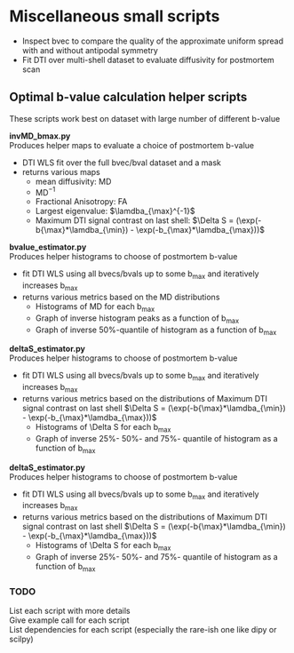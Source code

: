 # Miscellaneous small scripts

- Inspect bvec to compare the quality of the approximate uniform spread with and without antipodal symmetry  
- Fit DTI over multi-shell dataset to evaluate diffusivity for postmortem scan  

## Optimal b-value calculation helper scripts
These scripts work best on dataset with large number of different b-value  

**invMD_bmax.py**  
Produces helper maps to evaluate a choice of postmortem b-value  

- DTI WLS fit over the full bvec/bval dataset and a mask  
- returns various maps  
    - mean diffusivity: MD
    - MD$^{-1}$
    - Fractional Anisotropy: FA
    - Largest eigenvalue: $\lamdba_{\max}^{-1}$
    - Maximum DTI signal contrast on last shell: $\Delta S = (\exp(-b{\max}*\lamdba_{\min}) - \exp(-b_{\max}*\lamdba_{\max}))$


**bvalue_estimator.py**  
Produces helper histograms to choose of postmortem b-value  

- fit DTI WLS using all bvecs/bvals up to some b$_{\max}$ and iteratively increases b$_{\max}$
- returns various metrics based on the MD distributions  
    -  Histograms of MD for each b$_{\max}$  
    -  Graph of inverse histogram peaks as a function of b$_{\max}$  
    -  Graph of inverse 50%-quantile of histogram as a function of b$_{\max}$  


**deltaS_estimator.py**  
Produces helper histograms to choose of postmortem b-value  

- fit DTI WLS using all bvecs/bvals up to some b$_{\max}$ and iteratively increases b$_{\max}$
- returns various metrics based on the distributions of Maximum DTI signal contrast on last shell $\Delta S = (\exp(-b{\max}*\lamdba_{\min}) - \exp(-b_{\max}*\lamdba_{\max}))$  
    -  Histograms of \Delta S for each b$_{\max}$  
    -  Graph of inverse 25%- 50%- and 75%- quantile of histogram as a function of b$_{\max}$  

**deltaS_estimator.py**  
Produces helper histograms to choose of postmortem b-value  

- fit DTI WLS using all bvecs/bvals up to some b$_{\max}$ and iteratively increases b$_{\max}$
- returns various metrics based on the distributions of Maximum DTI signal contrast on last shell $\Delta S = (\exp(-b{\max}*\lamdba_{\min}) - \exp(-b_{\max}*\lamdba_{\max}))$  
    -  Histograms of \Delta S for each b$_{\max}$  
    -  Graph of inverse 25%- 50%- and 75%- quantile of histogram as a function of b$_{\max}$  






### TODO  
List each script with more details  
Give example call for each script  
List dependencies for each script (especially the rare-ish one like dipy or scilpy)

